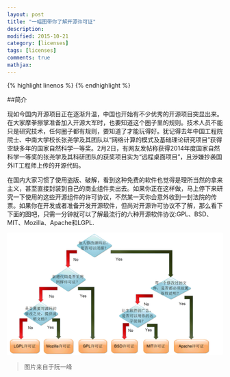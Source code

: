 ```yaml
---
layout: post
title: "一幅图带你了解开源许可证"
description: 
modified: 2015-10-21
category: [licenses]
tags: [licenses]
comments: true
mathjax: 
---
```

{% highlight linenos %}
{% endhighlight %}

##简介

现如今国内开源项目正在逐渐升温，中国也开始有不少优秀的开源项目突显出来。在大家摩拳擦掌准备加入开源大军时，也要知道这个圈子里的规则。技术人员不能只是研究技术，任何圈子都有规则，要知道了才能玩得好。犹记得去年中国工程院院士、中南大学校长张尧学及其团队以“网络计算的模式及基础理论研究项目”获得空缺多年的国家自然科学一等奖。2月2日，有网友发帖称获得2014年度国家自然科学一等奖的张尧学及其科研团队的获奖项目实为“远程桌面项目”，且涉嫌抄袭国外IT工程师上传的开源代码。


在国内大家习惯了使用盗版、破解，看到这种免费的软件也觉得是理所当然的拿来主义，甚至直接封装到自己的商业组件卖出去。如果你正在这样做，马上停下来研究一下使用的这些开源组件的许可协议，不然某一天你会意外收到一封法院的传票。如果你在开发或者准备开发开源软件，但尚对开源许可协议不了解，那么看下下面的图吧，只需一分钟就可以了解最流行的六种开源软件协议:GPL、BSD、MIT、Mozilla、Apache和LGPL.

![](https://github.com/Voidly/Img/blob/master/blog/software_licenses.jpg?raw=true)

> 图片来自于阮一峰